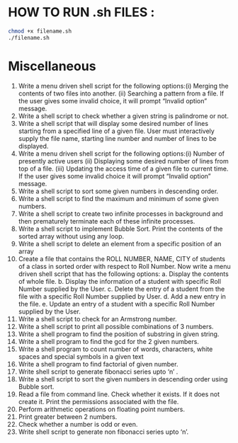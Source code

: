 # HOW TO RUN .sh FILES : 
```sh
chmod +x filename.sh
./filename.sh 
```
# Miscellaneous
1. Write a menu driven shell script for the following options:(i) Merging the contents of two files into another. (ii) Searching a pattern from a file.
If the user gives some invalid choice, it will prompt “Invalid option” message.
2. Write a shell script to check whether a given string is palindrome or not.
3. Write a shell script that will display some desired number of lines starting from a specified line of a given file. User must interactively supply the file name, starting line number and number of lines to be displayed.
4. Write a menu driven shell script for the following options:(i) Number of presently active users (ii) Displaying some desired number of lines from top of a file. (iii) Updating the access time of a given file to current time. If the user gives some invalid choice it will prompt “Invalid option” message.
5. Write a shell script to sort some given numbers in descending order.
6. Write a shell script to find the maximum and minimum of some given numbers.
7. Write a shell script to create two infinite processes in background and then prematurely terminate each of these infinite processes.
8. Write a shell script to implement Bubble Sort. Print the contents of the sorted array without using any loop.
9. Write a shell script to delete an element from a specific position of an array
10. Create a file that contains the ROLL NUMBER, NAME, CITY of students of a class in sorted order with respect to Roll Number. Now write a menu driven shell script that has the following options: a. Display the contents of whole file. b. Display the information of a student with specific Roll Number supplied by the User. c. Delete the entry of a student from the file with a specific Roll Number supplied by User. d. Add a new entry in the file. e. Update an entry of a student with a specific Roll Number supplied by the User.
11. Write a shell script to check for an Armstrong number.
12. Write a shell script to print all possible combinations of 3 numbers.
13. Write a shell program to find the position of substring in given string.
14. Write a shell program to find the gcd for the 2 given numbers.
15. Write a shell program to count number of words, characters, white spaces and special symbols in a given text
16. Write a shell program to find factorial of given number.
17. Write shell script to generate fibonacci series upto ‘n’ .
18. Write a shell script to sort the given numbers in descending order using Bubble sort.
19. Read a file from command line. Check whether it exists. If it does not create it. Print the permissions associated with the file.
20. Perform arithmetic operations on floating point numbers.
21. Print greater between 2 numbers.
22. Check whether a number is odd or even.
23. Write shell script to generate non fibonacci series upto ‘n’.
